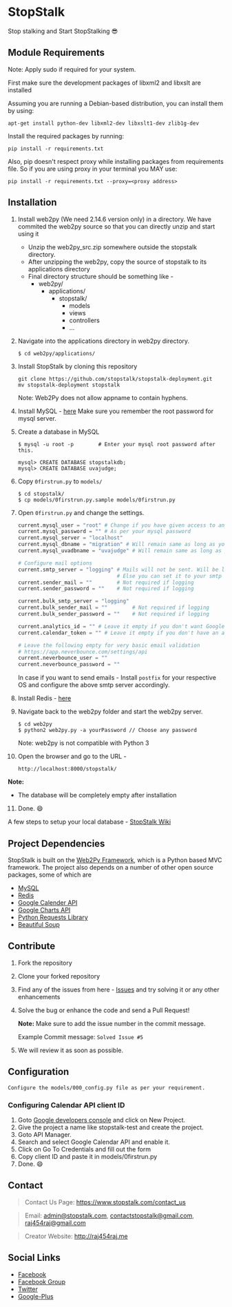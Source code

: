 # StopStalk
Stop stalking and Start StopStalking :sunglasses:

## Module Requirements
Note: Apply sudo if required for your system.

First make sure the development packages of libxml2 and libxslt are installed

Assuming you are running a Debian-based distribution, you can install them by using:

```
apt-get install python-dev libxml2-dev libxslt1-dev zlib1g-dev
```

Install the required packages by running:

```
pip install -r requirements.txt
```

Also, pip doesn't respect proxy while installing packages from requirements file. So if you are using proxy in your terminal you MAY use:

```
pip install -r requirements.txt --proxy=<proxy address>
```

## Installation
1. Install web2py (We need 2.14.6 version only) in a directory. We have commited the web2py source so that you can directly unzip and start using it

    * Unzip the web2py_src.zip somewhere outside the stopstalk directory.
    * After unzipping the web2py, copy the source of stopstalk to its applications directory
    * Final directory structure should be something like -
      - web2py/
        - applications/
          - stopstalk/
            - models
            - views
            - controllers
            - ...

2. Navigate into the applications directory in web2py directory.

    ```
    $ cd web2py/applications/
    ```
3. Install StopStalk by cloning this repository

    ```
    git clone https://github.com/stopstalk/stopstalk-deployment.git
    mv stopstalk-deployment stopstalk
    ```
    Note: Web2Py does not allow appname to contain hyphens.
4. Install MySQL - [here](http://dev.mysql.com/downloads/)
   Make sure you remember the root password for mysql server.

5. Create a database in MySQL

    ```
    $ mysql -u root -p        # Enter your mysql root password after this.

    mysql> CREATE DATABASE stopstalkdb;
    mysql> CREATE DATABASE uvajudge;
    ```
6. Copy `0firstrun.py` to `models/`

    ```
    $ cd stopstalk/
    $ cp models/0firstrun.py.sample models/0firstrun.py
    ```
7. Open `0firstrun.py` and change the settings.

    ```python
    current.mysql_user = "root" # Change if you have given access to any other user in mysql
    current.mysql_password = "" # As per your mysql password
    current.mysql_server = "localhost"
    current.mysql_dbname = "migration" # Will remain same as long as you followed 5.
    current.mysql_uvadbname = "uvajudge" # Will remain same as long as you followed 5.

    # Configure mail options
    current.smtp_server = "logging" # Mails will not be sent. Will be logged where the web2py server is running
                                    # Else you can set it to your smtp server.
    current.sender_mail = ""        # Not required if logging
    current.sender_password = ""    # Not required if logging

    current.bulk_smtp_server = "logging"
    current.bulk_sender_mail = ""        # Not required if logging
    current.bulk_sender_password = ""    # Not required if logging

    current.analytics_id = "" # Leave it empty if you don't want Google Analytics on Localhost
    current.calendar_token = "" # Leave it empty if you don't have an access token ID for Google Calendar API

    # Leave the following empty for very basic email validation
    # https://app.neverbounce.com/settings/api
    current.neverbounce_user = ""
    current.neverbounce_password = ""
    ```

   In case if you want to send emails - Install `postfix` for your respective OS and configure the above smtp server accordingly.

8. Install Redis - [here](https://www.digitalocean.com/community/tutorials/how-to-install-and-configure-redis-on-ubuntu-16-04)

9. Navigate back to the web2py folder and start the web2py server.

    ```
    $ cd web2py
    $ python2 web2py.py -a yourPassword // Choose any password
    ```
    Note: web2py is not compatible with Python 3
10. Open the browser and go to the URL -

    `http://localhost:8000/stopstalk/`

  **Note:**
  * The database will be completely empty after installation

11. Done. :smile:


A few steps to setup your local database - [StopStalk Wiki](https://github.com/stopstalk/stopstalk-deployment/wiki/Setup-basic-database-tables-locally)

## Project Dependencies

StopStalk is built on the [Web2Py Framework](http://www.web2py.com), which is a Python based MVC framework.
The project also depends on a number of other open source packages, some of which are

- [MySQL](http://www.mysql.com)
- [Redis](https://www.digitalocean.com/community/tutorials/how-to-install-and-configure-redis-on-ubuntu-16-04)
- [Google Calender API](https://developers.google.com/google-apps/calendar/)
- [Google Charts API](https://developers.google.com/chart/)
- [Python Requests Library](http://docs.python-requests.org/en/master/)
- [Beautiful Soup](https://www.crummy.com/software/BeautifulSoup/)

## Contribute

1. Fork the repository
2. Clone your forked repository
3. Find any of the issues from here - [Issues](https://github.com/stopstalk/stopstalk-deployment/issues) and try solving it
   or any other enhancements
4. Solve the bug or enhance the code and send a Pull Request!

   **Note:** Make sure to add the issue number in the commit message.

   Example Commit message: `Solved Issue #5`
5. We will review it as soon as possible.

## Configuration
    Configure the models/000_config.py file as per your requirement.

### Configuring Calendar API client ID

1. Goto [Google developers console](https://console.developers.google.com/) and click on New Project.
2. Give the project a name like stopstalk-test and create the project.
3. Goto API Manager.
4. Search and select Google Calendar API and enable it.
5. Click on Go To Credentials and fill out the form
6. Copy client ID and paste it in models/0firstrun.py
7. Done. :smile:

## Contact
  > Contact Us Page: https://www.stopstalk.com/contact_us

  > Email: admin@stopstalk.com, contactstopstalk@gmail.com, raj454raj@gmail.com

  > Creator Website: http://raj454raj.me

## Social Links

* [Facebook](https://www.facebook.com/stopstalkcommunity/)
* [Facebook Group](https://www.facebook.com/groups/stopstalk/)
* [Twitter](https://twitter.com/stop_stalk)
* [Google-Plus](https://plus.google.com/110575194069678651985)
